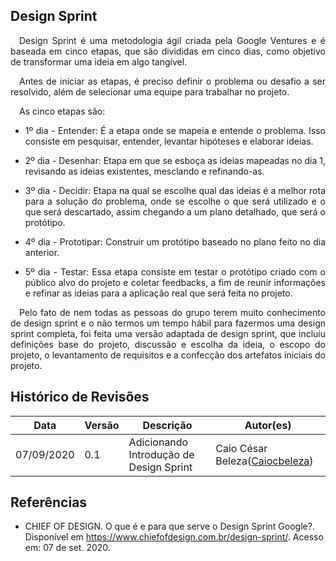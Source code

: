 ## Design Sprint

<p align="justify">&emsp;Design Sprint é uma metodologia ágil criada pela Google Ventures e é baseada em cinco etapas, que são divididas em cinco dias, como objetivo de transformar uma ideia em algo tangível.</p>
<p align="justify">&emsp;Antes de iniciar as etapas, é preciso definir o problema ou desafio a ser resolvido, além de selecionar uma equipe para trabalhar no projeto.</p>

<p align="justify">&emsp;As cinco etapas são:</p>

* <p align="justify">1º dia - Entender: É a etapa onde se mapeia e entende o problema. Isso consiste em pesquisar, entender, levantar hipóteses e elaborar ideias.</p>

* <p align="justify">2º dia - Desenhar: Etapa em que se esboça as ideias mapeadas no dia 1, revisando as ideias existentes, mesclando e refinando-as.</p>

* <p align="justify">3º dia - Decidir: Etapa na qual se escolhe qual das ideias é a melhor rota para a solução do problema, onde se escolhe o que será utilizado e o que será descartado, assim chegando a um plano detalhado, que será o protótipo.

* <p align="justify">4º dia - Prototipar: Construir um protótipo baseado no plano feito no dia anterior.</p>

* <p align="justify">5º dia - Testar: Essa etapa consiste em testar o protótipo criado com o público alvo do projeto e coletar feedbacks, a fim de reunir informações e refinar as ideias para a aplicação real que será feita no projeto.</p>

<p align="justify">&emsp;Pelo fato de nem todas as pessoas do grupo terem muito conhecimento de design sprint e o não termos um tempo hábil para fazermos uma design sprint completa, foi feita uma versão adaptada de design sprint, que incluiu definições base do projeto, discussão e escolha da ideia, o escopo do projeto, o levantamento de requisitos e a confecção dos artefatos iniciais do projeto.</p>

## Histórico de Revisões

<table>
  <thead>
    <tr>
      <th>Data</th>
      <th>Versão</th>
      <th>Descrição</th>
      <th>Autor(es)</th>
    </tr>
  </thead>

  <tbody>
    <tr>
      <td>07/09/2020</td>
      <td>0.1</td>
      <td>Adicionando Introdução de Design Sprint</td>
      <td>
        Caio César Beleza(<a target="blank" href="https://github.com/Caiocbeleza">Caiocbeleza</a>)
      </td>
    </tr>

  </tbody>
</table>

## Referências
* CHIEF OF DESIGN. O que é e para que serve o Design Sprint Google?. Disponível em https://www.chiefofdesign.com.br/design-sprint/. Acesso em: 07 de set. 2020.
